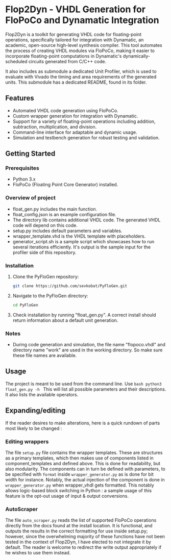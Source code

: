 # Flop2Dyn - VHDL Generation for FloPoCo and Dynamatic Integration

Flop2Dyn is a toolkit for generating VHDL code for floating-point operations, specifically tailored for integration with Dynamatic, an academic, open-source high-level synthesis compiler. This tool automates the process of creating VHDL modules via FloPoCo, making it easier to incorporate floating-point computations in Dynamatic's dynamically-scheduled circuits generated from C/C++ code.

It also includes as submodule a dedicated Unit Profiler, which is used to evaluate with Vivado the timing and area requirements of the generated units. This submodule has a dedicated README, found in its folder. 

## Features

- Automated VHDL code generation using FloPoCo.
- Custom wrapper generation for integration with Dynamatic.
- Support for a variety of floating-point operations including addition, subtraction, multiplication, and division.
- Command-line interface for adaptable and dynamic usage.
- Simulation and testbench generation for robust testing and validation.

## Getting Started

### Prerequisites

- Python 3.x
- FloPoCo (Floating Point Core Generator) installed.

### Overview of project

- float_gen.py includes the main function.
- float_config.json is an example configuration file.
- The directory lib contains additional VHDL code. The generated VHDL code will depend on this code.
- setup.py includes default parameters and variables.
- wrapper_template.vhd is the VHDL template with placeholders.
- generator_script.sh is a sample script which showcases how to run several iterations efficiently. It's output is the sample input for the profiler side of this repository.

### Installation

1. Clone the PyFloGen repository:
   ```bash
   git clone https://github.com/sevkobat/PyFloGen.git

2. Navigate to the PyFloGen directory:
    ````bash
    cd PyFloGen

3. Check installation by running "float_gen.py". A correct install should return information about a default unit generation.



### Notes

- During code generation and simulation, the file name "flopoco.vhdl" and directory name "work" are used in the working directory. So make sure these file names are available.


## Usage

The project is meant to be used from the command line. Use     ```bash
    python3 float_gen.py -h
    ```
This will list all possible parameters and their descriptions. It also lists the available operators.

## Expanding/editing 

If the reader desires to make alterations, here is a quick rundown of parts most likely to be changed :

### Editing wrappers

The file ```setup.py``` file contains the wrapper templates. These are structures as a primary templates, which then makes use of components listed in component_templates and defined above. This is done for readability, but also modularity. The components can in turn be defined with parameters, to be specified with ```format``` inside  ```wrapper_generator.py``` as is done for bit width for instance. 
Notably, the actual injection of the component is done in ```wrapper_generator.py``` when wrapper_vhdl gets formatted. This notably allows logic-based block switching in Python : a sample usage of this feature is the opt-out usage of input & output conversions. 

### AutoScraper

The file ```auto_scraper.py``` reads the list of supported FloPoCo operations directly from the docs found at the install location. It is functional, and outputs the results in the correct formatting for use inside setup.py; however, since the overwhelming majority of these functions have not been tested in the context of Flop2Dyn, I have elected to not integrate it by default. The reader is welcome to redirect the write output appropriately if he wishes to use them instead. 